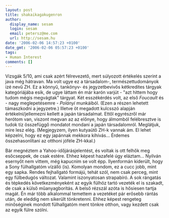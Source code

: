 ```yaml
---
layout: post
title: shakaikagakugenron
author:
  display_name: sesam
  login: sesam
  email: petersz@me.com
  url: http://sesam.hu
date: '2006-02-06 14:57:23 +0100'
date_gmt: '2006-02-06 05:57:23 +0100'
tags:
- Human Interest
comments: []
---
```


Vizsgák 5/10, ami csak azért félrevezető, mert súlyozott értékelés szerint a java még hátravan. Ma volt ugye ez a társadalom-, természettudományok izé nevű ZH. Ez a könnyű, tankönyv- és jegyzetbevivős kétkredites tárgyak kategóriájába esik, de ugye láttam én már karón varjút - "azt hittem hogy tudom mégis megvágtak" tárgyat. Két esszékérdés volt, az első _Foucault_ és - nagy meglepetésemre - _Polányi_ munkáiból. (Ezen a részen lehetett támaszkodni a jegyzetre.) Illetve öt megadott kulcsszó alapján értékelni/jellemezni kellett a japán társadalmat. Ettől egyrészről már herótom van, viszont megvan az az előnye, hogy álmomból felébresztve is tudok tíz összefüggő mondatot mondani a japán társadalomról. Meglátjuk, mire lesz elég. (Megjegyzem, ilyen kutyaütő ZH-k vannak ám. El lehet képzelni, hogy ez egy japánnak mekkora kihívás... Érdemes összehasonlítani az otthoni jóféle ZH-kkal.)

Bár megnéztem a Yahoo-időjárásjelentést, és voltak is ott felhők meg esőcseppek, de csak estére. Ehhez képest hazafelé úgy eláztam... Nyilván esernyőt nem vittem, még kapucnim se volt épp. Ilyenformán kiderült, hogy a Sony fülhallgatóm vízálló (is). Komolyan mondom, ez a cucc jobb, mint egy sapka. Rendes fejhallgató formájú, tehát szól, nem csak perceg, mint egy fülbedugós változat. Valamint iszonyatosan strapabíró. A sok rángatás és tépkedés következményeként az egyik fülhöz tartó vezeték el is szakadt, de csak a külső műanyagborítás. A belső rézszál azóta is hősiesen tartja magát. Én már több alkalommal temettem a vezetéket pár erősebb rántás után, de eleddig nem sikerült tönkretenni. Ehhez képest rengeteg minőséginek mondott fülhallgatóm ment tönkre otthon, vagy kezdett csak az egyik fülre szólni.
